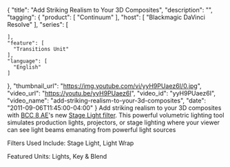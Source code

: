 {
  "title": "Add Striking Realism to Your 3D Composites",
  "description": "",
  "tagging": {
    "product": [
      "Continuum"
    ],
    "host": [
      "Blackmagic DaVinci Resolve"
    ],
    "series": [

    ],
    "feature": [
      "Transitions Unit"
    ],
    "language": [
      "English"
    ]
  },
  "thumbnail_url": "https://img.youtube.com/vi/yyH9PUaez6I/0.jpg",
  "video_url": "https://youtu.be/yyH9PUaez6I",
  "video_id": "yyH9PUaez6I",
  "video_name": "add-striking-realism-to-your-3d-composites",
  "date": "2011-09-06T11:45:00-04:00"
}
Add striking realism to your 3D composites with [BCC 8 AE](/products/continuum/)'s new [Stage Light filter](/products/continuum-units/lights/). This powerful volumetric lighting tool simulates production lights, projectors, or stage lighting where your viewer can see light beams emanating from powerful light sources

Filters Used Include: Stage Light, Light Wrap

Featured Units: Lights, Key & Blend
